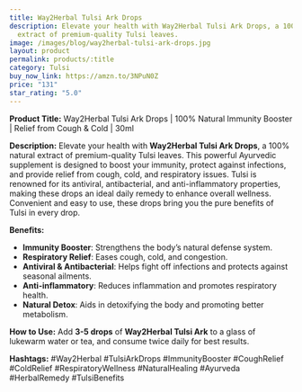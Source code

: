 ```yaml
---
title: Way2Herbal Tulsi Ark Drops
description: Elevate your health with Way2Herbal Tulsi Ark Drops, a 100% natural
  extract of premium-quality Tulsi leaves.
image: /images/blog/way2herbal-tulsi-ark-drops.jpg
layout: product
permalink: products/:title
category: Tulsi
buy_now_link: https://amzn.to/3NPuN0Z
price: "131"
star_rating: "5.0"
---
```

**Product Title:** Way2Herbal Tulsi Ark Drops | 100% Natural Immunity Booster | Relief from Cough & Cold | 30ml

**Description:**
Elevate your health with **Way2Herbal Tulsi Ark Drops**, a 100% natural extract of premium-quality Tulsi leaves. This powerful Ayurvedic supplement is designed to boost your immunity, protect against infections, and provide relief from cough, cold, and respiratory issues. Tulsi is renowned for its antiviral, antibacterial, and anti-inflammatory properties, making these drops an ideal daily remedy to enhance overall wellness. Convenient and easy to use, these drops bring you the pure benefits of Tulsi in every drop.

**Benefits:**
- **Immunity Booster**: Strengthens the body’s natural defense system.
- **Respiratory Relief**: Eases cough, cold, and congestion.
- **Antiviral & Antibacterial**: Helps fight off infections and protects against seasonal ailments.
- **Anti-inflammatory**: Reduces inflammation and promotes respiratory health.
- **Natural Detox**: Aids in detoxifying the body and promoting better metabolism.

**How to Use:**
Add **3-5 drops** of **Way2Herbal Tulsi Ark** to a glass of lukewarm water or tea, and consume twice daily for best results.

**Hashtags:**
#Way2Herbal #TulsiArkDrops #ImmunityBooster #CoughRelief #ColdRelief #RespiratoryWellness #NaturalHealing #Ayurveda #HerbalRemedy #TulsiBenefits
